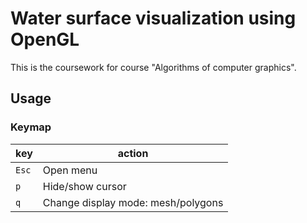 # Water surface visualization using OpenGL

This is the coursework for course "Algorithms of computer graphics".

## Usage

### Keymap

| key   | action                             |
|-------|------------------------------------|
| `Esc` | Open menu                          |
| `p`   | Hide/show cursor                   |
| `q`   | Change display mode: mesh/polygons |
